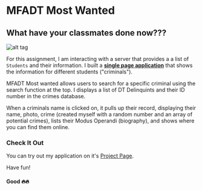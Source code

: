 # MFADT Most Wanted

## What have your classmates done now???

![alt tag](http://url/to/img.png)

For this assignment, I am interacting with a server that provides a  a list of `Students` and their information. I built a  [**single page application**](https://en.wikipedia.org/wiki/Single-page_application) that shows the information for different students ("criminals").

MFADT Most wanted allows users to search for a specific criminal using the search function at the top. I displays a list of DT Delinquints and their ID number in the crimes database. 

When a criminals name is clicked on, it pulls up their record, displaying their name, photo, crime (created myself with a random number and an array of potential crimes), lists their Modus Operandi (biography), and shows where you can find them online.

### Check It Out
You can try out my application on it's [Project Page](http://projectpagelinkhere.com).

Have fun!

#### Good :fire::fire:
